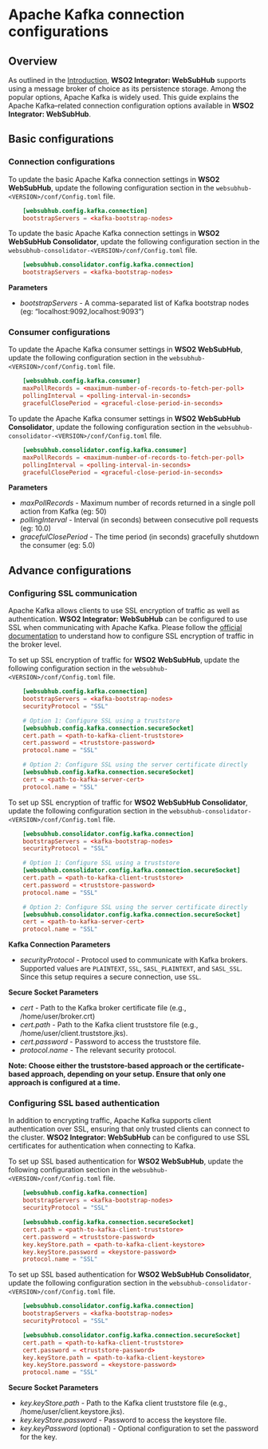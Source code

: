 # Apache Kafka connection configurations

## Overview

As outlined in the [Introduction](../get-started/introduction.md), **WSO2 Integrator: WebSubHub** supports using a message broker of choice as its persistence storage. Among the popular options, Apache Kafka is widely used. This guide explains the Apache Kafka–related connection configuration options available in **WSO2 Integrator: WebSubHub**.

## Basic configurations

### Connection configurations

To update the basic Apache Kafka connection settings in **WSO2 WebSubHub**, update the following configuration section in the `websubhub-<VERSION>/conf/Config.toml` file.

```toml
    [websubhub.config.kafka.connection]
    bootstrapServers = <kafka-bootstrap-nodes>
```

To update the basic Apache Kafka connection settings in **WSO2 WebSubHub Consolidator**, update the following configuration section in the `websubhub-consolidator-<VERSION>/conf/Config.toml` file.

```toml
    [websubhub.consolidator.config.kafka.connection]
    bootstrapServers = <kafka-bootstrap-nodes>
```

**Parameters**

* *bootstrapServers* - A comma-separated list of Kafka bootstrap nodes (eg: “localhost:9092,localhost:9093”)

### Consumer configurations

To update the Apache Kafka consumer settings in **WSO2 WebSubHub**, update the following configuration section in the `websubhub-<VERSION>/conf/Config.toml` file.

```toml
    [websubhub.config.kafka.consumer]
    maxPollRecords = <maximum-number-of-records-to-fetch-per-poll>
    pollingInterval = <polling-interval-in-seconds>
    gracefulClosePeriod = <graceful-close-period-in-seconds>
```

To update the Apache Kafka consumer settings in **WSO2 WebSubHub Consolidator**, update the following configuration section in the `websubhub-consolidator-<VERSION>/conf/Config.toml` file.

```toml
    [websubhub.consolidator.config.kafka.consumer]
    maxPollRecords = <maximum-number-of-records-to-fetch-per-poll>
    pollingInterval = <polling-interval-in-seconds>
    gracefulClosePeriod = <graceful-close-period-in-seconds>
```

**Parameters**

* *maxPollRecords* - Maximum number of records returned in a single poll action from Kafka (eg: 50)
* *pollingInterval* - Interval (in seconds) between consecutive poll requests (eg: 10.0)
* *gracefulClosePeriod* - The time period (in seconds) gracefully shutdown the consumer (eg: 5.0)

## Advance configurations

### Configuring SSL communication

Apache Kafka allows clients to use SSL encryption of traffic as well as authentication. **WSO2 Integrator: WebSubHub** can be configured to use SSL when communicating with Apache Kafka. Please follow the <a href = "https://kafka.apache.org/documentation/#security_ssl">official documentation</a> to understand how to configure SSL encryption of traffic in the broker level.

To set up SSL encryption of traffic for **WSO2 WebSubHub**, update the following configuration section in the `websubhub-<VERSION>/conf/Config.toml` file.

```toml
    [websubhub.config.kafka.connection]
    bootstrapServers = <kafka-bootstrap-nodes>
    securityProtocol = "SSL"

    # Option 1: Configure SSL using a truststore
    [websubhub.config.kafka.connection.secureSocket]
    cert.path = <path-to-kafka-client-truststore>
    cert.password = <truststore-password>
    protocol.name = "SSL"

    # Option 2: Configure SSL using the server certificate directly
    [websubhub.config.kafka.connection.secureSocket]
    cert = <path-to-kafka-server-cert>
    protocol.name = "SSL"
```

To set up SSL encryption of traffic for **WSO2 WebSubHub Consolidator**, update the following configuration section in the `websubhub-consolidator-<VERSION>/conf/Config.toml` file.

```toml
    [websubhub.consolidator.config.kafka.connection]
    bootstrapServers = <kafka-bootstrap-nodes>
    securityProtocol = "SSL"

    # Option 1: Configure SSL using a truststore
    [websubhub.consolidator.config.kafka.connection.secureSocket]
    cert.path = <path-to-kafka-client-truststore>
    cert.password = <truststore-password>
    protocol.name = "SSL"

    # Option 2: Configure SSL using the server certificate directly
    [websubhub.consolidator.config.kafka.connection.secureSocket]
    cert = <path-to-kafka-server-cert>
    protocol.name = "SSL"
```

**Kafka Connection Parameters**

* *securityProtocol* - Protocol used to communicate with Kafka brokers. Supported values are `PLAINTEXT`, `SSL`, `SASL_PLAINTEXT`, and `SASL_SSL`. Since this setup requires a secure connection, use `SSL`.

**Secure Socket Parameters**

* *cert* - Path to the Kafka broker certificate file (e.g., /home/user/broker.crt)
* *cert.path* - Path to the Kafka client truststore file (e.g., /home/user/client.truststore.jks).
* *cert.password* - Password to access the truststore file.
* *protocol.name* - The relevant security protocol.

**Note: Choose either the truststore-based approach or the certificate-based approach, depending on your setup. Ensure that only one approach is configured at a time.**

### Configuring SSL based authentication

In addition to encrypting traffic, Apache Kafka supports client authentication over SSL, ensuring that only trusted clients can connect to the cluster. **WSO2 Integrator: WebSubHub** can be configured to use SSL certificates for authentication when connecting to Kafka.

To set up SSL based authentication for **WSO2 WebSubHub**, update the following configuration section in the `websubhub-<VERSION>/conf/Config.toml` file.

```toml
    [websubhub.config.kafka.connection]
    bootstrapServers = <kafka-bootstrap-nodes>
    securityProtocol = "SSL"

    [websubhub.config.kafka.connection.secureSocket]
    cert.path = <path-to-kafka-client-truststore>
    cert.password = <truststore-password>
    key.keyStore.path = <path-to-kafka-client-keystore>
    key.keyStore.password = <keystore-password>
    protocol.name = "SSL"
```

To set up SSL based authentication for **WSO2 WebSubHub Consolidator**, update the following configuration section in the `websubhub-consolidator-<VERSION>/conf/Config.toml` file.

```toml
    [websubhub.consolidator.config.kafka.connection]
    bootstrapServers = <kafka-bootstrap-nodes>
    securityProtocol = "SSL"

    [websubhub.consolidator.config.kafka.connection.secureSocket]
    cert.path = <path-to-kafka-client-truststore>
    cert.password = <truststore-password>
    key.keyStore.path = <path-to-kafka-client-keystore>
    key.keyStore.password = <keystore-password>
    protocol.name = "SSL"
```

**Secure Socket Parameters**

* *key.keyStore.path* - Path to the Kafka client truststore file (e.g., /home/user/client.keystore.jks).
* *key.keyStore.password* - Password to access the keystore file.
* *key.keyPassword* (optional) - Optional configuration to set the password for the key.
